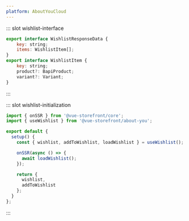```yaml
---
platform: AboutYouCloud
---
```



<IncludeContent content-key="use-wishlist" />

::: slot wishlist-interface
```javascript
export interface WishlistResponseData {
    key: string;
    items: WishlistItem[];
}
export interface WishlistItem {
    key: string;
    product?: BapiProduct;
    variant?: Variant;
}
```
:::

::: slot wishlist-initialization
```javascript
import { onSSR } from '@vue-storefront/core';
import { useWishlist } from '@vue-storefront/about-you';

export default {
  setup() {
    const { wishlist, addToWishlist, loadWishlist } = useWishlist();

    onSSR(async () => {
      await loadWishlist();
    });

    return {
      wishlist,
      addToWishlist
    };
  }
};
```
:::
